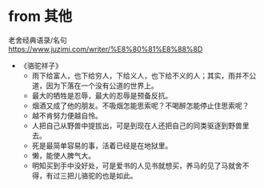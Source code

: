 
# from 其他

老舍经典语录/名句 https://www.juzimi.com/writer/%E8%80%81%E8%88%8D
- 《骆驼祥子》 
  * 雨下给富人，也下给穷人，下给义人，也下给不义的人；其实，雨并不公道，因为下落在一个没有公道的世界上。
  * 最大的牺牲是忍辱，最大的忍辱是预备反抗。
  * 烟酒又成了他的朋友。不吸烟怎能思索呢？不喝醉怎能停止住思索呢？
  * 越不肯努力便越自怜。
  * 人把自己从野兽中提拔出，可是到现在人还把自己的同类驱逐到野兽里去。
  * 死是最简单容易的事，活着已经是在地狱里。
  * 懒，能使人脾气大。
  * 明知买到手中没好处，可是爱书的人见书就想买，养马的见了马就舍不得，有过三把儿骆驼的也是如此。
